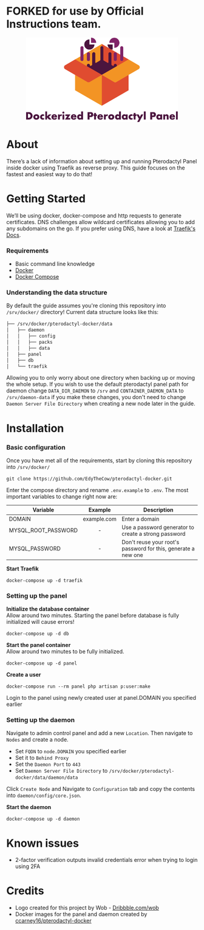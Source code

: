 # FORKED for use by Official Instructions team.

<p align="center">
  <img width="400" src="https://raw.githubusercontent.com/BeefBytes/Assets/master/Other/pterodactyl-docker/pterodactyl-docker_logo_png_text_625x347.png">
</p>

# About
There’s a lack of information about setting up and running Pterodactyl Panel inside docker using Traefik as reverse proxy. This guide focuses on the fastest and easiest way to do that! 

# Getting Started
We’ll be using docker, docker-compose and http requests to generate certificates. DNS challenges allow wildcard certificates allowing you to add any subdomains on the go. If you prefer using DNS, have a look at [Traefik's Docs](https://docs.traefik.io/https/acme/).

### Requirements
- Basic command line knowledge
- [Docker](https://docs.docker.com/engine/install/ubuntu/)
- [Docker Compose](https://docs.docker.com/compose/install/)

### Understanding the data structure
By default the guide assumes you're cloning this repository into `/srv/docker/` directory! Current data structure looks like this:

```
├── /srv/docker/pterodactyl-docker/data
│   ├── daemon
│   │   ├── config
│   │   ├── packs
│   │   ├── data
│   ├── panel
│   ├── db
│   └── traefik
```
Allowing you to only worry about one directory when backing up or moving the whole setup. If you wish to use the default pterodactyl panel path for daemon change `DATA_DIR_DAEMON` to `/srv` and `CONTAINER_DAEMON_DATA` to `/srv/daemon-data` if you make these changes, you don't need to change `Daemon Server File Directory` when creating a new node later in the guide.

# Installation

### Basic configuration
Once you have met all of the requirements, start by cloning this repository into `/srv/docker/`
```
git clone https://github.com/EdyTheCow/pterodactyl-docker.git
```

Enter the compose directory and rename `.env.example` to `.env`. The most important variables to change right now are:

| Variable | Example | Description |
|-|:-:|-|
| DOMAIN | example.com | Enter a domain |
| MYSQL_ROOT_PASSWORD | - | Use a password generator to create a strong password |
| MYSQL_PASSWORD | - | Don't reuse your root's password for this, generate a new one |

<b>Start Traefik</b><br />
 ```
docker-compose up -d traefik
 ```

### Setting up the panel

<b>Initialize the database container</b><br />
Allow around two minutes. Starting the panel before database is fully initialized will cause errors!
 ```
docker-compose up -d db 
 ```

<b>Start the panel container</b><br />
Allow around two minutes to be fully initialized.
 ```
docker-compose up -d panel
 ```
 
<b>Create a user</b><br />
 ```
docker-compose run --rm panel php artisan p:user:make
 ```
Login to the panel using newly created user at panel.DOMAIN you specified earlier
 
### Setting up the daemon
Navigate to admin control panel and add a new `Location`. Then navigate to `Nodes` and create a node.
- Set `FQDN` to `node.DOMAIN` you specified earlier
- Set it to `Behind Proxy`
- Set the `Daemon Port` to `443`
- Set `Daemon Server File Directory` to `/srv/docker/pterodactyl-docker/data/daemon/data`

Click `Create Node` and Navigate to `Configuration` tab and copy the contents into `daemon/config/core.json`.

<b>Start the daemon</b><br />
 ```
docker-compose up -d daemon
 ```

# Known issues
- 2-factor verification outputs invalid credentials error when trying to login using 2FA

# Credits
- Logo created for this project by Wob - [Dribbble.com/wob](https://dribbble.com/wob)
- Docker images for the panel and daemon created by [ccarney16/pterodactyl-docker ](https://github.com/ccarney16/pterodactyl-docker)
